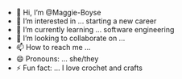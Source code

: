 - 👋 Hi, I’m @Maggie-Boyse
- 👀 I’m interested in ... starting a new career
- 🌱 I’m currently learning ... software engineering
- 💞️ I’m looking to collaborate on ... 
- 📫 How to reach me ...
- 😄 Pronouns: ... she/they
- ⚡ Fun fact: ... I love crochet and crafts 

<!---
Maggie-Boyse/Maggie-Boyse is a ✨ special ✨ repository because its `README.md` (this file) appears on your GitHub profile.
You can click the Preview link to take a look at your changes.
--->
